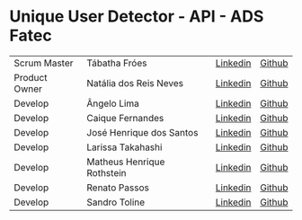 # Unique User Detector - API - ADS Fatec

<table>
    <thead>
    </thead>
    <tbody>
      <tr>
        <td>Scrum Master</td>
        <td>Tábatha Fróes</td>
        <td><a href = "https://www.linkedin.com/in/tabathafroes/">Linkedin</a></td>
        <td><a href = "https://github.com/tabathafroes">Github</a></td>       
      </tr>
      <tr>
       <td>Product Owner</td>
        <td>Natália dos Reis Neves</td>
        <td> <a href= "https://www.linkedin.com/in/natalia-reis-neves">Linkedin</a></td>
        <td> <a href= "https://github.com/natalianeves18">Github</a></td>           
      </tr>
      <tr>
        <td>Develop</td>
        <td>Ângelo Lima</td>
        <td><a href = "https://www.linkedin.com/in/%C3%A2ngelo-lima-0003201b0/">Linkedin</a></td>
        <td><a href = "https://github.com/angelovlima">Github</a></td>           
      </tr>
      <tr>
        <td>Develop</td>
        <td>Caique Fernandes</td>
        <td> <a href= "https://www.linkedin.com/">Linkedin</a></td>
        <td> <a href= "https://github.com/Caiiqef">Github</a></td>
      </tr>
      <tr>
        <td>Develop</td>
        <td>José Henrique dos Santos</td>
        <td> <a href= "https://www.linkedin.com/">Linkedin</a></td>
        <td> <a href= "https://github.com/josehcz">Github</a></td>
      </tr>
      <tr>
        <td>Develop</td>
        <td>Larissa Takahashi</td> 
        <td><a href = "https://www.linkedin.com/in/larissa-miho-takahashi/">Linkedin</a></td> 
        <td><a href = "https://github.com/LarissaMiho"> Github</a> </td>
      </tr>
      <tr>
        <td>Develop</td>
        <td>Matheus Henrique Rothstein</td>
        <td> <a href= "https://www.linkedin.com/in/natalia-reis-neves">Linkedin</a></td>
        <td> <a href= "https://github.com/MatheusRothstein">Github</a></td>
      </tr>
      <tr>
        <td>Develop</td>
        <td>Renato Passos</td> 
        <td><a href = "https://www.linkedin.com/in/renato-passos-049598185/">Linkedin</a></td>
        <td><a href = "https://github.com/Renato-Passos">Github</a></td>
      </tr>
      <tr>
        <td>Develop</td>
        <td>Sandro Toline</td>
        <td><a href= "https://www.linkedin.com/">Linkedin</a></td>
        <td><a href = "https://github.com/sandrotoline">Github</a></td>
      </tr>
   </tbody>
</table>
